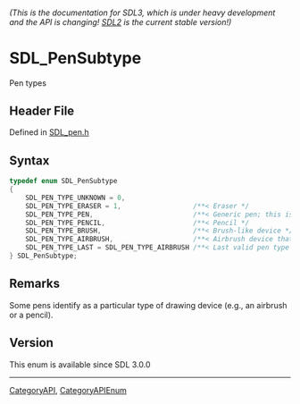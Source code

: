 ###### (This is the documentation for SDL3, which is under heavy development and the API is changing! [SDL2](https://wiki.libsdl.org/SDL2/) is the current stable version!)
# SDL_PenSubtype

Pen types

## Header File

Defined in [SDL_pen.h](https://github.com/libsdl-org/SDL/blob/main/include/SDL3/SDL_pen.h)

## Syntax

```c
typedef enum SDL_PenSubtype
{
    SDL_PEN_TYPE_UNKNOWN = 0,
    SDL_PEN_TYPE_ERASER = 1,                  /**< Eraser */
    SDL_PEN_TYPE_PEN,                         /**< Generic pen; this is the default. */
    SDL_PEN_TYPE_PENCIL,                      /**< Pencil */
    SDL_PEN_TYPE_BRUSH,                       /**< Brush-like device */
    SDL_PEN_TYPE_AIRBRUSH,                    /**< Airbrush device that "sprays" ink */
    SDL_PEN_TYPE_LAST = SDL_PEN_TYPE_AIRBRUSH /**< Last valid pen type */
} SDL_PenSubtype;
```

## Remarks

Some pens identify as a particular type of drawing device (e.g., an
airbrush or a pencil).

## Version

This enum is available since SDL 3.0.0

----
[CategoryAPI](CategoryAPI), [CategoryAPIEnum](CategoryAPIEnum)


